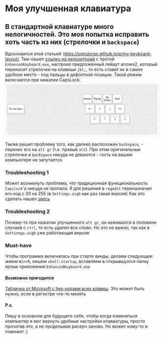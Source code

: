 # Моя улучшенная клавиатура
## В стандартной клавиатуре много нелогичностей. Это моя попытка исправить хоть часть из них (стрелочки и `backspace`)
Вдохновился этой статьей: https://optozorax.github.io/p/my-keyboard-layout/. Там нашел [ссылку на репозитроий](https://github.com/klavarog/enhanced-keyboard) с прогой `EnhancedKeyboard.exe`, настроил предложенный лейаут arrows2, который переносит стрелочки на клавиши `jkl;`, то есть ставит их в самое удобное место -  под пальцы в дефолтной позиции. Такой режим включается при нажатии CapsLock. 
![картиночка с раскладкой](arrows2.png)

Также решил проблему того, как далеко расположен `backspace`, - перенес его на `alt gr` (т.е. правый `alt`). 
При этом оригинальные стрелочки и `backspace` никуда не деваются - гость на вашем компьютере не запутается. 

### Troubleshooting 1
Может возникнуть проблема, что традиционная функциональность `Capslock`'а никуда не пропала. Я для решения в `regedit` переназначил его код с 20 на 255 (в `Settings.aigb` как раз такая версия)
Как это сделать нашел [здесь](https://isenselabs.com/posts/keyboard-key-kills-and-remaps-for-windows-users)

### Troubleshooting 2
Почему-то при нажатии улучшенного `alt gr`, он нажимался в половине случаев с `ctrl`, то есть удалял все слово. Но это не важно, так как в `Settinngs.aigb` уже работающая версия

### Must-have
Чтобы программа включалась при старте винды, делаем следующее: жмем `Win+R`, пишем `shell:startup`, вставляем в открывшуюся папку ярлык приложения `EnhancedKeyboard.exe`

#### Возможно пригодится
[Табличка от Microsoft с hex-кодами всех клавиш](https://learn.microsoft.com/en-us/previous-versions/visualstudio/visual-studio-6.0/aa299374(v=vs.60)?redirectedfrom=MSDN). Это может быть нужно, если в регистре что-то менять

#### P.s. 
Пишу в основном для будущего себя, чтобы когда измениться компьютер я мог вернуть удобные настройки клавиатуры, просто прочитав это, а не проделывая рисерч заново. Но может кому-то и поможет ;)
